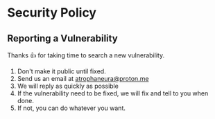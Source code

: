 # Security Policy

## Reporting a Vulnerability

Thanks 👍 for taking time to search a new vulnerability. 

1. Don't make it public until fixed.
2. Send us an email at atrophaneura@proton.me
3. We will reply as quickly as possible
4. If the vulnerability need to be fixed, we will fix and tell to you when done.
5. If not, you can do whatever you want.

